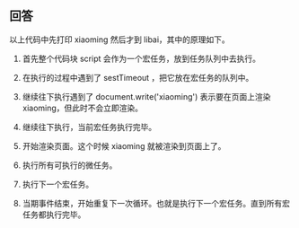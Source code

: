 ## 回答

以上代码中先打印 xiaoming 然后才到 libai，其中的原理如下。

1. 首先整个代码块 script 会作为一个宏任务，放到任务队列中去执行。

2. 在执行的过程中遇到了 sestTimeout ，把它放在宏任务的队列中。

3. 继续往下执行遇到了 document.write('xiaoming') 表示要在页面上渲染 xiaoming，但此时不会立即渲染。

4. 继续往下执行，当前宏任务执行完毕。

5. 开始渲染页面。这个时候 xiaoming 就被渲染到页面上了。

6. 执行所有可执行的微任务。

7. 执行下一个宏任务。

8. 当期事件结束，开始重复下一次循环。也就是执行下一个宏任务。直到所有宏任务都执行完毕。
